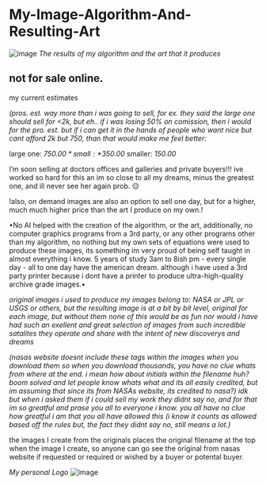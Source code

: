 # My-Image-Algorithm-And-Resulting-Art

![image](https://github.com/user-attachments/assets/510e36c5-12d5-4cd7-8e15-519a973441e9)
*The results of my algorithm and the art that it produces*

not for sale online.
-

my current estimates

*(pros. est. way more than i was going to sell, for ex. they said the large one should sell for <2k, but eh.. if i was losing 50% on comission, then i would for the pro. est. but if i can get it in the hands of people who want nice but cant afford 2k but 750, than that would make me feel better:*

large one: *$750.00*
small:     *$350.00*
smaller:   *150.00* 


I’m soon selling at doctors offices and galleries and private buyers!!! ive worked so hard for this an im so close to all my dreams, minus the greatest one, and ill never see her again prob. 😔

!also, on demand images are also an option to sell one day, but for a higher, much much higher price than the art I produce on my own.!

•No AI helped with the creation of the algorithm, or the art, additionally, no computer graphics programs from a 3rd party, or any other programs other than my algorithm, no nothing but my own sets of equations were used to produce these images, its something im very proud of being self taught in almost everything i know. 5 years of study 3am to 8ish pm - every single day - all to one day have the american dream. although i have used a 3rd party printer because i dont have a printer to produce ultra-high-quality archive grade images.•

*original images i used to produce my images belong to: NASA or JPL or USGS or others, but the resulting image is at a bit by bit level, original for each image, but without them none of this would be as fun nor would i have had such an exellent and great selection of images from such incredible satalites they operate and share with the intent of new discoverys and dreams*

*(nasas website doesnt include these tags within the images when you download them so when you download thousands, you have no clue whats from where at the end. i mean how about initials within the filename huh? boom solved and let people know whats what and its all easily credited, but im assuming that since its from NASAs website, its credited to nasa?) idk but when i asked them if i could sell my work they didnt say no, and for that im so greatful and prase you all to everyone i know. you all have no clue how greatful i am that you all have allowed this (i know it counts as allowed based off the rules but, the fact they didnt say no, still means a lot.)*

the images I create from the originals places the original filename at the top when the image I create, so anyone can go see the original from nasas website if requested or required or wished by a buyer or potental buyer. 


*My personal Logo*
![image](https://github.com/user-attachments/assets/e437bb8e-8edb-44a1-a817-eb11469838c2)
